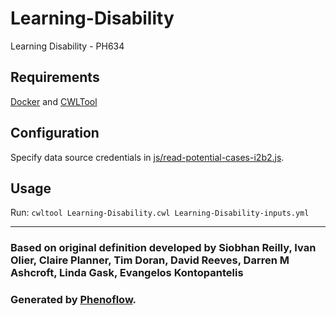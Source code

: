 # Learning-Disability

Learning Disability - PH634

## Requirements

[Docker](https://docs.docker.com/install/) and [CWLTool](https://github.com/common-workflow-language/cwltool#install)

## Configuration

Specify data source credentials in [js/read-potential-cases-i2b2.js](js/read-potential-cases-i2b2.js).

## Usage

Run: `cwltool Learning-Disability.cwl Learning-Disability-inputs.yml`

***

### Based on original definition developed by Siobhan Reilly, Ivan Olier, Claire Planner, Tim Doran, David Reeves, Darren M Ashcroft, Linda Gask, Evangelos Kontopantelis
### Generated by [Phenoflow](https://kclhi.org/phenoflow).
